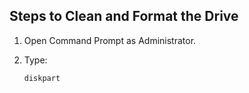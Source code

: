 ## Steps to Clean and Format the Drive

1. Open Command Prompt as Administrator.

2. Type:
   ```cmd
   diskpart